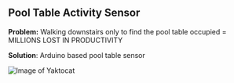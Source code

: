 ## Pool Table Activity Sensor

**Problem:** Walking downstairs only to find the pool table occupied = MILLIONS LOST IN PRODUCTIVITY

**Solution**: Arduino based pool table sensor

![Image of Yaktocat](https://github.com/)
